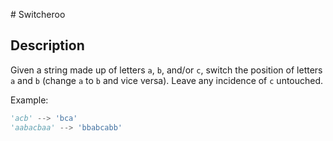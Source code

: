 # Switcheroo

## Description

Given a string made up of letters `a`, `b`, and/or `c`, switch the position of letters `a` and `b` (change `a` to `b` and vice versa). Leave any incidence of `c` untouched.

Example:

```python
'acb' --> 'bca'
'aabacbaa' --> 'bbabcabb'
```
